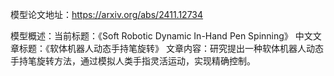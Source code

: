 模型论文地址：https://arxiv.org/abs/2411.12734

模型概述：当前标题：《Soft Robotic Dynamic In-Hand Pen Spinning》
中文文章标题：《软体机器人动态手持笔旋转》
文章内容：研究提出一种软体机器人动态手持笔旋转方法，通过模拟人类手指灵活运动，实现精确控制。
